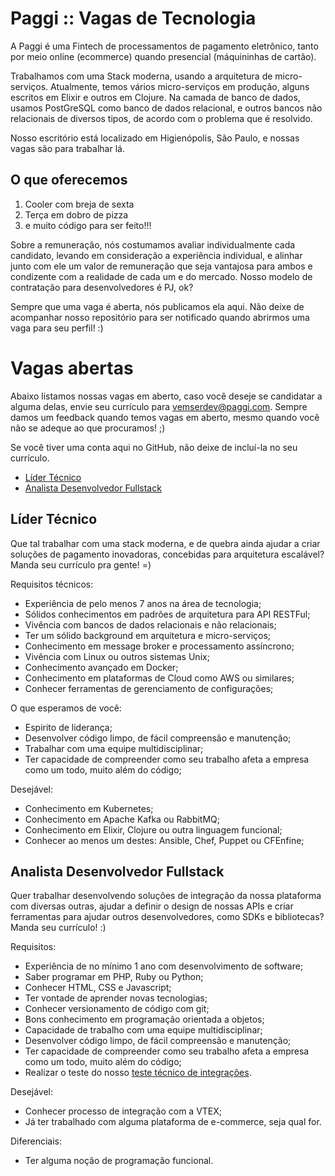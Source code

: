 # Paggi :: Vagas de Tecnologia

A Paggi é uma Fintech de processamentos de pagamento eletrônico, tanto por meio online (ecommerce) quando presencial (máquininhas de cartão).

Trabalhamos com uma Stack moderna, usando a arquitetura de micro-serviços. Atualmente, temos vários micro-serviços em produção, alguns escritos em Elixir e outros em Clojure. Na camada de banco de dados, usamos PostGreSQL como banco de dados relacional, e outros bancos não relacionais de diversos tipos, de acordo com o problema que é resolvido.

Nosso escritório está localizado em Higienópolis, São Paulo, e nossas vagas são para trabalhar lá.

## O que oferecemos

1. Cooler com breja de sexta
2. Terça em dobro de pizza
3. e muito código para ser feito!!!

Sobre a remuneração, nós costumamos avaliar individualmente cada candidato, levando em consideração a experiência individual, e alinhar junto com ele um valor de remuneração que seja vantajosa para ambos e condizente com a realidade de cada um e do mercado. Nosso modelo de contratação para desenvolvedores é PJ, ok?

Sempre que uma vaga é aberta, nós publicamos ela aqui. Não deixe de acompanhar nosso repositório para ser notificado quando abrirmos uma vaga para seu perfil! :)

# Vagas abertas

Abaixo listamos nossas vagas em aberto, caso você deseje se candidatar a alguma delas, envie seu currículo para vemserdev@paggi.com. Sempre damos um feedback quando temos vagas em aberto, mesmo quando você não se adeque ao que procuramos! ;)

Se você tiver uma conta aqui no GitHub, não deixe de incluí-la no seu currículo.

* [Líder Técnico](#líder-técnico)
* [Analista Desenvolvedor Fullstack](#analista-desenvolvedor-fullstack)

## Líder Técnico

Que tal trabalhar com uma stack moderna, e de quebra ainda ajudar a criar soluções de pagamento inovadoras, concebidas para arquitetura escalável? Manda seu currículo pra gente! =) 

Requisitos técnicos:
* Experiência de pelo menos 7 anos na área de tecnologia;
* Sólidos conhecimentos em padrões de arquitetura para API RESTFul;
* Vivência com bancos de dados relacionais e não relacionais;
* Ter um sólido background em arquitetura e micro-serviços;
* Conhecimento em message broker e processamento assíncrono;
* Vivência com Linux ou outros sistemas Unix;
* Conhecimento avançado em Docker;
* Conhecimento em plataformas de Cloud como AWS ou similares;
* Conhecer ferramentas de gerenciamento de configurações;

O que esperamos de você:
* Espirito de liderança;
* Desenvolver código limpo, de fácil compreensão e manutenção;
* Trabalhar com uma equipe multidisciplinar;
* Ter capacidade de compreender como seu trabalho afeta a empresa como um todo, muito além do código;

Desejável:
* Conhecimento em Kubernetes;
* Conhecimento em Apache Kafka ou RabbitMQ;
* Conhecimento em Elixir, Clojure ou outra linguagem funcional;
* Conhecer ao menos um destes: Ansible, Chef, Puppet ou CFEnfine;

## Analista Desenvolvedor Fullstack

Quer trabalhar desenvolvendo soluções de integração da nossa plataforma com diversas outras, ajudar a definir o design de nossas APIs e criar ferramentas para ajudar outros desenvolvedores, como SDKs e bibliotecas? Manda seu currículo! :)

Requisitos:
* Experiência de no mínimo 1 ano com desenvolvimento de software;
* Saber programar em PHP, Ruby ou Python;
* Conhecer HTML, CSS e Javascript;
* Ter vontade de aprender novas tecnologias;
* Conhecer versionamento de código com git;
* Bons conhecimento em programação orientada a objetos;
* Capacidade de trabalho com uma equipe multidisciplinar;
* Desenvolver código limpo, de fácil compreensão e manutenção;
* Ter capacidade de compreender como seu trabalho afeta a empresa como um todo, muito além do código;
* Realizar o teste do nosso [teste técnico de integrações](https://github.com/paggi-com/vagas/tree/master/teste-integracoes).

Desejável:

* Conhecer processo de integração com a VTEX;
* Já ter trabalhado com alguma plataforma de e-commerce, seja qual for.

Diferenciais:

* Ter alguma noção de programação funcional.

